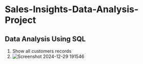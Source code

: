 # Sales-Insights-Data-Analysis-Project
## Data Analysis Using SQL
1. Show all customers records
2. ![Screenshot 2024-12-29 191546](https://github.com/user-attachments/assets/aad24f24-1582-4ec9-b378-68846865e5d6)


   

